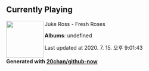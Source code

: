 ## Currently Playing

<img align="left" width="100" src="https://i.ytimg.com/vi/qPC8AeU0_-8/sddefault.jpg?sqp=-oaymwEWCJADEOEBIAQqCghqEJQEGHgg6AJIWg&rs">

Juke Ross - Fresh Roses

**Albums**: undefined

Last updated at 2020. 7. 15. 오후 9:01:43

#### Generated with [20chan/github-now](https://github.com/20chan/github-now)


<!--
**20chan/20chan** is a ✨ _special_ ✨ repository because its `README.md` (this file) appears on your GitHub profile.

Here are some ideas to get you started:

- 🔭 I’m currently working on ...
- 🌱 I’m currently learning ...
- 👯 I’m looking to collaborate on ...
- 🤔 I’m looking for help with ...
- 💬 Ask me about ...
- 📫 How to reach me: ...
- 😄 Pronouns: ...
- ⚡ Fun fact: ...
-->
